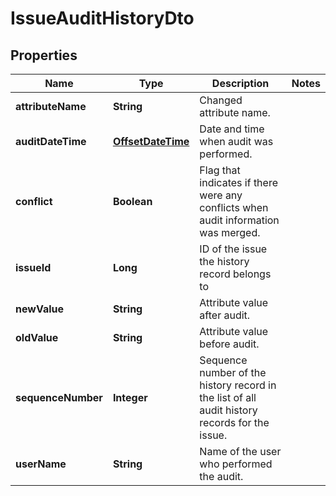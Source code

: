 
# IssueAuditHistoryDto

## Properties
Name | Type | Description | Notes
------------ | ------------- | ------------- | -------------
**attributeName** | **String** | Changed attribute name. | 
**auditDateTime** | [**OffsetDateTime**](OffsetDateTime.md) | Date and time when audit was performed. | 
**conflict** | **Boolean** | Flag that indicates if there were any conflicts when audit information was merged. | 
**issueId** | **Long** | ID of the issue the history record belongs to | 
**newValue** | **String** | Attribute value after audit. | 
**oldValue** | **String** | Attribute value before audit. | 
**sequenceNumber** | **Integer** | Sequence number of the history record in the list of all audit history records for the issue. | 
**userName** | **String** | Name of the user who performed the audit. | 



